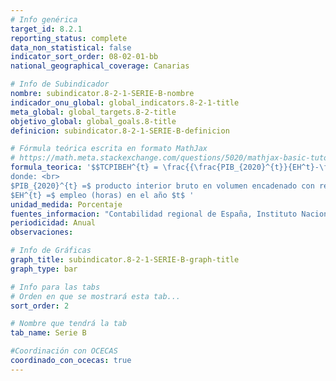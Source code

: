 ```yaml
---
# Info genérica
target_id: 8.2.1
reporting_status: complete
data_non_statistical: false
indicator_sort_order: 08-02-01-bb
national_geographical_coverage: Canarias

# Info de Subindicador
nombre: subindicator.8-2-1-SERIE-B-nombre
indicador_onu_global: global_indicators.8-2-1-title
meta_global: global_targets.8-2-title
objetivo_global: global_goals.8-title
definicion: subindicator.8-2-1-SERIE-B-definicion

# Fórmula teórica escrita en formato MathJax
# https://math.meta.stackexchange.com/questions/5020/mathjax-basic-tutorial-and-quick-reference
formula_teorica: '$$TCPIBEH^{t} = \frac{{\frac{PIB_{2020}^{t}}{EH^t}-\frac{PIB_{2020}^{t-1}}{EH^{t-1}}}}{\frac{PIB_{2020}^{t-1}}{EH^{t-1}}} \cdot 100$$ <br>
donde: <br>
$PIB_{2020}^{t} =$ producto interior bruto en volumen encadenado con referencia 2020 en el año $t$ <br>
$EH^{t} =$ empleo (horas) en el año $t$ '
unidad_medida: Porcentaje
fuentes_informacion: "Contabilidad regional de España, Instituto Nacional de Estadística (INE)"
periodicidad: Anual
observaciones: 

# Info de Gráficas
graph_title: subindicator.8-2-1-SERIE-B-graph-title
graph_type: bar

# Info para las tabs
# Orden en que se mostrará esta tab...
sort_order: 2

# Nombre que tendrá la tab
tab_name: Serie B

#Coordinación con OCECAS
coordinado_con_ocecas: true
---
```


